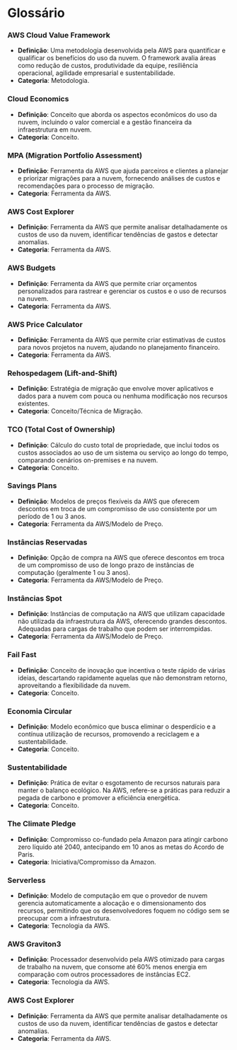 # Glossário

### **AWS Cloud Value Framework**

- **Definição**: Uma metodologia desenvolvida pela AWS para quantificar e qualificar os benefícios do uso da nuvem. O framework avalia áreas como redução de custos, produtividade da equipe, resiliência operacional, agilidade empresarial e sustentabilidade.
- **Categoria**: Metodologia.

### **Cloud Economics**

- **Definição**: Conceito que aborda os aspectos econômicos do uso da nuvem, incluindo o valor comercial e a gestão financeira da infraestrutura em nuvem.
- **Categoria**: Conceito.

### **MPA (Migration Portfolio Assessment)**

- **Definição**: Ferramenta da AWS que ajuda parceiros e clientes a planejar e priorizar migrações para a nuvem, fornecendo análises de custos e recomendações para o processo de migração.
- **Categoria**: Ferramenta da AWS.

### **AWS Cost Explorer**

- **Definição**: Ferramenta da AWS que permite analisar detalhadamente os custos de uso da nuvem, identificar tendências de gastos e detectar anomalias.
- **Categoria**: Ferramenta da AWS.

### **AWS Budgets**

- **Definição**: Ferramenta da AWS que permite criar orçamentos personalizados para rastrear e gerenciar os custos e o uso de recursos na nuvem.
- **Categoria**: Ferramenta da AWS.

### **AWS Price Calculator**

- **Definição**: Ferramenta da AWS que permite criar estimativas de custos para novos projetos na nuvem, ajudando no planejamento financeiro.
- **Categoria**: Ferramenta da AWS.

### **Rehospedagem (Lift-and-Shift)**

- **Definição**: Estratégia de migração que envolve mover aplicativos e dados para a nuvem com pouca ou nenhuma modificação nos recursos existentes.
- **Categoria**: Conceito/Técnica de Migração.

### **TCO (Total Cost of Ownership)**

- **Definição**: Cálculo do custo total de propriedade, que inclui todos os custos associados ao uso de um sistema ou serviço ao longo do tempo, comparando cenários on-premises e na nuvem.
- **Categoria**: Conceito.

### **Savings Plans**

- **Definição**: Modelos de preços flexíveis da AWS que oferecem descontos em troca de um compromisso de uso consistente por um período de 1 ou 3 anos.
- **Categoria**: Ferramenta da AWS/Modelo de Preço.

### **Instâncias Reservadas**

- **Definição**: Opção de compra na AWS que oferece descontos em troca de um compromisso de uso de longo prazo de instâncias de computação (geralmente 1 ou 3 anos).
- **Categoria**: Ferramenta da AWS/Modelo de Preço.

### **Instâncias Spot**

- **Definição**: Instâncias de computação na AWS que utilizam capacidade não utilizada da infraestrutura da AWS, oferecendo grandes descontos. Adequadas para cargas de trabalho que podem ser interrompidas.
- **Categoria**: Ferramenta da AWS/Modelo de Preço.

### **Fail Fast**

- **Definição**: Conceito de inovação que incentiva o teste rápido de várias ideias, descartando rapidamente aquelas que não demonstram retorno, aproveitando a flexibilidade da nuvem.
- **Categoria**: Conceito.

### **Economia Circular**

- **Definição**: Modelo econômico que busca eliminar o desperdício e a contínua utilização de recursos, promovendo a reciclagem e a sustentabilidade.
- **Categoria**: Conceito.

### **Sustentabilidade**

- **Definição**: Prática de evitar o esgotamento de recursos naturais para manter o balanço ecológico. Na AWS, refere-se a práticas para reduzir a pegada de carbono e promover a eficiência energética.
- **Categoria**: Conceito.

### **The Climate Pledge**

- **Definição**: Compromisso co-fundado pela Amazon para atingir carbono zero líquido até 2040, antecipando em 10 anos as metas do Acordo de Paris.
- **Categoria**: Iniciativa/Compromisso da Amazon.

### **Serverless**

- **Definição**: Modelo de computação em que o provedor de nuvem gerencia automaticamente a alocação e o dimensionamento dos recursos, permitindo que os desenvolvedores foquem no código sem se preocupar com a infraestrutura.
- **Categoria**: Tecnologia da AWS.

### **AWS Graviton3**

- **Definição**: Processador desenvolvido pela AWS otimizado para cargas de trabalho na nuvem, que consome até 60% menos energia em comparação com outros processadores de instâncias EC2.
- **Categoria**: Tecnologia da AWS.

### **AWS Cost Explorer**

- **Definição**: Ferramenta da AWS que permite analisar detalhadamente os custos de uso da nuvem, identificar tendências de gastos e detectar anomalias.
- **Categoria**: Ferramenta da AWS.
